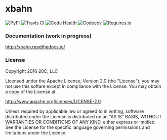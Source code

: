 
# xbahn

[![PyPI](https://img.shields.io/pypi/v/xbahn.svg?maxAge=3600)](https://pypi.python.org/pypi/xbahn)
[![Travis CI](https://img.shields.io/travis/20c/xbahn.svg?maxAge=3600)](https://travis-ci.org/20c/xbahn)
[![Code Health](https://landscape.io/github/20c/xbahn/master/landscape.svg?style=flat)](https://landscape.io/github/20c/xbahn/master)
[![Codecov](https://img.shields.io/codecov/c/github/20c/xbahn/master.svg?maxAge=3600)](https://codecov.io/github/20c/xbahn)
[![Requires.io](https://img.shields.io/requires/github/20c/xbahn.svg?maxAge=3600)](https://requires.io/github/20c/xbahn/requirements)

### Documentation (work in progress)

http://xbahn.readthedocs.io/

### License

Copyright 2016 20C, LLC

Licensed under the Apache License, Version 2.0 (the "License");
you may not use this softare except in compliance with the License.
You may obtain a copy of the License at

   http://www.apache.org/licenses/LICENSE-2.0

Unless required by applicable law or agreed to in writing, software
distributed under the License is distributed on an "AS IS" BASIS,
WITHOUT WARRANTIES OR CONDITIONS OF ANY KIND, either express or implied.
See the License for the specific language governing permissions and
limitations under the License.
